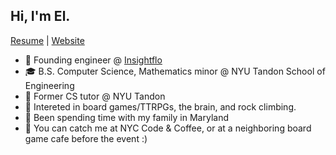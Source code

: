## Hi, I'm El.
[Resume](Resume.pdf) | [Website](https://elwhittle.github.io/)

 - 🤖 Founding engineer @ [Insightflo](https://www.goinsightflow.com/)
 - 🎓 B.S. Computer Science, Mathematics minor @ NYU Tandon School of Engineering
 - 🍎 Former CS tutor @ NYU Tandon
 - 🎲 Intereted in board games/TTRPGs, the brain, and rock climbing.
 - 🦀 Been spending time with my family in Maryland
 - 🌸 You can catch me at NYC Code & Coffee, or at a neighboring board game cafe before the event :)

<!--
**elwhittle/elwhittle** is a ✨ _special_ ✨ repository because its `README.md` (this file) appears on your GitHub profile.

Here are some ideas to get you started:

- 🔭 I’m currently working on ...
- 🌱 I’m currently learning ...
- 👯 I’m looking to collaborate on ...
- 🤔 I’m looking for help with ...
- 💬 Ask me about ...
- 📫 How to reach me: ...
- 😄 Pronouns: ...
- ⚡ Fun fact: ...
-->
